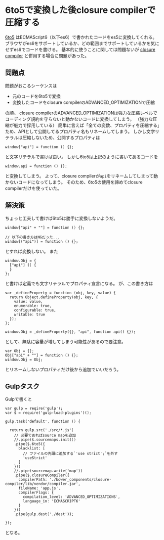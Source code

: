 # 6to5で変換した後closure compilerで圧縮する

[6to5](http://6to5.org/)
はECMAScript6（以下es6）で書かれたコードをes5に変換してくれる。
ブラウザがes6をサポートしているか、どの範囲までサポートしているかを気にせずes6でコードを書ける。
基本的に使うことに関しては問題ないが
[closure compiler](https://developers.google.com/closure/compiler/)
と併用する場合に問題があった。



## 問題点

問題がおこるシーケンスは

- 元のコードを6to5で変換
- 変換したコードをclosure compilerのADVANCED_OPTIMIZATIONで圧縮

の順。
closure compilerのADVANCED_OPTIMIZATIONは強力な圧縮レベルでコーディング規約を守らないと動かないコードに変換してしまう。
（強力な圧縮が魅力で採用している）
簡単に言えば「全ての変数、プロパティを圧縮する」ため、APIとして公開してるプロパティ名もリネームしてしまう。
しかし文字リテラルは圧縮しないため、公開するプロパティは

```
window["api"] = function () {};
```

と文字リテラルで書けば良い。
しかし6to5は上記のように書いてあるコードを

```
window.api = function () {};
```

と変換してしまう。
よって、closure compilerが`api`をリネームしてしまって動かないコードになってしまう。
そのため、6to5の使用を諦めてclosure compilerだけを使っていた。



## 解決策

ちょっと工夫して書けば6to5は勝手に変換しないようだ。

```
window["api" + ""] = function () {};

// 以下の書き方はNGだった...
window[("api")] = function () {};
```

とすれば変換しない。
また

```
window.Obj = {
  ["api"] () {
  }
};
```

と書けば定義でも文字リテラルでプロパティ宣言になる。
が、この書き方は

```
var _defineProperty = function (obj, key, value) {
  return Object.defineProperty(obj, key, {
    value: value,
    enumerable: true,
    configurable: true,
    writable: true
  });
};

window.Obj = _defineProperty({}, "api", function api() {});
```

として、無駄に容量が増してしまう可能性があるので要注意。

```
var Obj = {};
Obj["api" + ""] = function () {};
window.Obj = Obj;
```

とリネームしないプロパティだけ後から追加でいいだろう。



## Gulpタスク

Gulpで書くと

```
var gulp = reqire('gulp');
var $ = require('gulp-load-plugins')();

gulp.task('default', function () {

  return gulp.src('./src/*.js')
    // 必要であればsource mapを追加
    //.pipe($.sourcemaps.init())
    .pipe($.6to5({
      blacklist: [
        // ファイルの先頭に追加する`'use strict';`を外す
        'useStrict'
      ]
    }))
    //.pipe(sourcemap.write('map'))
    .pipe($.closureCompiler({
      compilerPath: './bower_components/closure-compiler/lib/vendor/compiler.jar',
      fileName: 'app.js',
      compilerFlags: {
        compilation_level: 'ADVANCED_OPTIMIZATIONS',
        language_in: 'ECMASCRIPT6'
      }
    }))
    .pipe(gulp.dest('./dest'));

});
```

となる。
